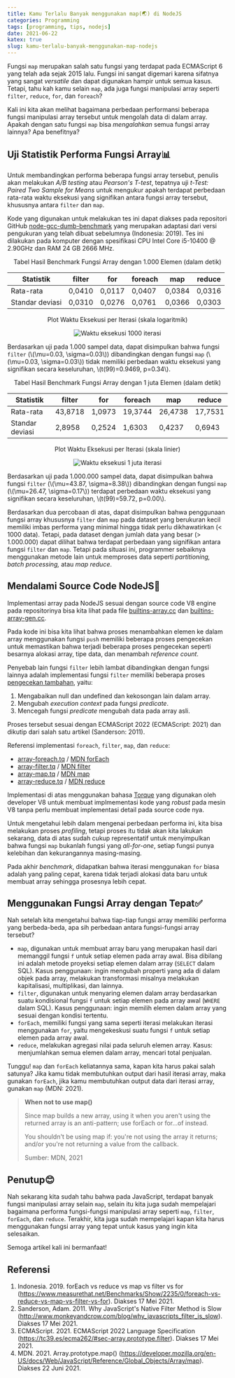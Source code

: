 ```yaml
---
title: Kamu Terlalu Banyak menggunakan map(🌏) di NodeJS
categories: Programming
tags: [programming, tips, nodejs]
date: 2021-06-22
katex: true
slug: kamu-terlalu-banyak-menggunakan-map-nodejs
---
```


Fungsi `map` merupakan salah satu fungsi yang terdapat pada ECMAScript 6 yang telah ada sejak 2015 lalu. Fungsi ini
sangat digemari karena sifatnya yang sangat *versatile* dan dapat digunakan hampir untuk semua kasus. Tetapi, tahu kah
kamu selain `map`, ada juga fungsi manipulasi array seperti `filter`, `reduce`, `for`, dan `foreach`?

Kali ini kita akan melihat bagaimana perbedaan performansi beberapa fungsi manipulasi array tersebut untuk mengolah data
di dalam array. Apakah dengan satu fungsi `map` bisa *mengalahkan* semua fungsi array lainnya? Apa benefitnya?

## Uji Statistik Performa Fungsi Array📊

Untuk membandingkan performa beberapa fungsi array tersebut, penulis akan melakukan *A/B testing* atau *Pearson's
T-test*, tepatnya uji *t-Test: Paired Two Sample for Means* untuk mengukur apakah terdapat perbedaan rata-rata waktu
eksekusi yang signifikan antara fungsi array tersebut, khususnya antara `filter` dan `map`.

Kode yang digunakan untuk melakukan tes ini dapat diakses pada repositori GitHub
[node-gcc-dumb-benchmark](https://github.com/fahminlb33/node-gcc-dumb-benchmark) yang merupakan adaptasi dari versi
pengukuran yang telah dibuat sebelumnya (Indonesia: 2019). Tes ini dilakukan pada komputer dengan spesifikasi CPU Intel
Core i5-10400 @ 2.90GHz dan RAM 24 GB 2666 MHz.

<div align="center">
Tabel Hasil Benchmark Fungsi Array dengan 1.000 Elemen (dalam detik)

| Statistik       | filter | for    | foreach | map    | reduce |
| --------------- | ------ | ------ | ------- | ------ | ------ |
| Rata-rata       | 0,0410 | 0,0117 | 0,0407  | 0,0384 | 0,0316 |
| Standar deviasi | 0,0310 | 0,0276 | 0,0761  | 0,0366 | 0,0303 |

Plot Waktu Eksekusi per Iterasi (skala logaritmik)

![Waktu eksekusi 1000 iterasi](https://blob.kodesiana.com/kodesiana-public-assets/posts/2021/3/scatter-1k.png)

</div>

Berdasarkan uji pada 1.000 sampel data, dapat disimpulkan bahwa fungsi `filter` (\\(\mu=0.03, \sigma=0.03\\))
dibandingkan dengan fungsi `map` (\\(\mu=0.03, \sigma=0.03\\)) tidak memiliki perbedaan waktu eksekusi yang signifikan
secara keseluruhan, \\(t(99)=0.9469, p=0.34\\).

<div align="center">
Tabel Hasil Benchmark Fungsi Array dengan 1 juta Elemen (dalam detik)

| Statistik       | filter  | for    | foreach | map     | reduce  |
| --------------- | ------- | ------ | ------- | ------- | ------- |
| Rata-rata       | 43,8718 | 1,0973 | 19,3744 | 26,4738 | 17,7531 |
| Standar deviasi | 2,8958  | 0,2524 | 1,6303  | 0,4237  | 0,6943  |

Plot Waktu Eksekusi per Iterasi (skala linier)

![Waktu eksekusi 1 juta iterasi](https://blob.kodesiana.com/kodesiana-public-assets/posts/2021/3/scatter-1m.png)

</div>

Berdasarkan uji pada 1.000.000 sampel data, dapat disimpulkan bahwa fungsi `filter` (\\(\mu=43.87, \sigma=8.38\\))
dibandingkan dengan fungsi `map` (\\(\mu=26.47, \sigma=0.17\\)) terdapat perbedaan waktu eksekusi yang signifikan secara
keseluruhan, \\(t(99)=59.72, p=0.00\\).

Berdasarkan dua percobaan di atas, dapat disimpulkan bahwa penggunaan fungsi array khususnya `filter` dan `map` pada
dataset yang berukuran kecil memiliki imbas performa yang minimal hingga tidak perlu dikhawatirkan (< 1000 data).
Tetapi, pada dataset dengan jumlah data yang besar (> 1.000.000) dapat dilihat bahwa terdapat perbedaan yang signifikan
antara fungsi `filter` dan `map`. Tetapi pada situasi ini, programmer sebaiknya menggunakan metode lain untuk memproses
data seperti *partitioning, batch processing,* atau *map reduce*.

## Mendalami Source Code NodeJS🌊

Implementasi array pada NodeJS sesuai dengan source code V8 engine pada repositorinya bisa kita lihat pada file
[builtins-array.cc](https://github.com/v8/v8/blob/f5b84bc48eee18ae417c85253ccaf54605fceba5/src/builtins/builtins-array.cc#L306)
dan
[builtins-array-gen.cc](https://github.com/v8/v8/blob/78313016a99b7a0b0e0255389440489376aac4aa/src/builtins/builtins-array-gen.cc#L313).

Pada kode ini bisa kita lihat bahwa proses menambahkan elemen ke dalam array menggunakan fungsi `push` memiliki beberapa
proses pengecekan untuk memastikan bahwa terjadi beberapa proses pengecekan seperti besarnya alokasi array, tipe data,
dan menambah *reference count*.

Penyebab lain fungsi `filter` lebih lambat dibandingkan dengan fungsi lainnya adalah implementasi fungsi `filter`
memiliki beberapa proses [pengecekan tambahan](https://github.com/v8/v8/blob/master/src/builtins/array-filter.tq),
yaitu:

1. Mengabaikan null dan undefined dan kekosongan lain dalam array.
2. Mengubah *execution context* pada fungsi *predicate*.
3. Mencegah fungsi *predicate* mengubah data pada array asli.

Proses tersebut sesuai dengan ECMAScript 2022 (ECMAScript: 2021) dan dikutip dari salah satu artikel (Sanderson: 2011).

Referensi implementasi `foreach`, `filter`, `map`, dan `reduce`:

- [array-foreach.tq](https://github.com/v8/v8/blob/master/src/builtins/array-foreach.tq) /
  [MDN forEach](https://developer.mozilla.org/en-US/docs/Web/JavaScript/Reference/Global_Objects/Array/forEach)
- [array-filter.tq](https://github.com/v8/v8/blob/master/src/builtins/array-filter.tq) /
  [MDN filter](https://developer.mozilla.org/en-US/docs/Web/JavaScript/Reference/Global_Objects/Array/filter)
- [array-map.tq](https://github.com/v8/v8/blob/master/src/builtins/array-map.tq) /
  [MDN map](https://developer.mozilla.org/en-US/docs/Web/JavaScript/Reference/Global_Objects/Array/map)
- [array-reduce.tq](https://github.com/v8/v8/blob/master/src/builtins/array-reduce.tq) /
  [MDN reduce](https://developer.mozilla.org/en-US/docs/Web/JavaScript/Reference/Global_Objects/Array/Reduce)

Implementasi di atas menggunakan bahasa [Torque](https://v8.dev/docs/torque) yang digunakan oleh developer V8 untuk
membuat implmementasi kode yang *robust* pada mesin V8 tanpa perlu membuat implementasi detail pada source code nya.

Untuk mengetahui lebih dalam mengenai perbedaan performa ini, kita bisa melakukan proses *profiling*, tetapi proses itu
tidak akan kita lakukan sekarang, data di atas sudah cukup representatif untuk menyimpulkan bahwa fungsi `map` bukanlah
fungsi yang *all-for-one*, setiap fungsi punya kelebihan dan kekurangannya masing-masing.

Pada akhir *benchmark*, didapatkan bahwa iterasi menggunakan `for` biasa adalah yang paling cepat, karena tidak terjadi
alokasi data baru untuk membuat array sehingga prosesnya lebih cepat.

## Menggunakan Fungsi Array dengan Tepat✅

Nah setelah kita mengetahui bahwa tiap-tiap fungsi array memiliki performa yang berbeda-beda, apa sih perbedaan antara
fungsi-fungsi array tersebut?

- `map`, digunakan untuk membuat array baru yang merupakan hasil dari memanggil fungsi `f` untuk setiap elemen pada
  array awal. Bisa dibilang ini adalah metode proyeksi setiap elemen dalam array (`SELECT` dalam SQL). Kasus penggunaan:
  ingin mengubah properti yang ada di dalam objek pada array, melakukan transformasi misalnya melakukan kapitalisasi,
  multiplikasi, dan lainnya.
- `filter`, digunakan untuk menyaring elemen dalam array berdasarkan suatu kondisional fungsi `f` untuk setiap elemen
  pada array awal (`WHERE` dalam SQL). Kasus penggunaan: ingin memilih elemen dalam array yang sesuai dengan kondisi
  tertentu.
- `forEach`, memiliki fungsi yang sama seperti iterasi melakukan iterasi menggunakan `for`, yaitu mengekeskusi suatu
  fungsi `f` untuk setiap elemen pada array awal.
- `reduce`, melakukan agregasi nilai pada seluruh elemen array. Kasus: menjumlahkan semua elemen dalam array, mencari
  total penjualan.

Tunggu! `map` dan `forEach` keliatannya sama, kapan kita harus pakai salah satunya? Jika kamu tidak membutuhkan output
dari hasil iterasi array, maka gunakan `forEach`, jika kamu membutuhkan output data dari iterasi array, gunakan `map`
(MDN: 2021).

> **When not to use map()**
>
> Since map builds a new array, using it when you aren't using the returned array is an anti-pattern; use forEach or
> for...of instead.
>
> You shouldn't be using map if: you're not using the array it returns; and/or you're not returning a value from the
> callback.
>
> Sumber: MDN, 2021

## Penutup😊

Nah sekarang kita sudah tahu bahwa pada JavaScript, terdapat banyak fungsi manipulasi array selain `map`, selain itu
kita juga sudah mempelajari bagaimana performa fungsi-fungsi manipulasi array seperti `map`, `filter`, `forEach`, dan
`reduce`. Terakhir, kita juga sudah mempelajari kapan kita harus menggunakan fungsi array yang tepat untuk kasus yang
ingin kita selesaikan.

Semoga artikel kali ini bermanfaat!

## Referensi

1. Indonesia. 2019. forEach vs reduce vs map vs filter vs for
   (<https://www.measurethat.net/Benchmarks/Show/2235/0/foreach-vs-reduce-vs-map-vs-filter-vs-for>). Diakses 17 Mei 2021.
2. Sanderson, Adam. 2011. Why JavaScript's Native Filter Method is Slow
   (<http://www.monkeyandcrow.com/blog/why_javascripts_filter_is_slow>). Diakses 17 Mei 2021.
3. ECMAScript. 2021. ECMAScript 2022 Language Specification (<https://tc39.es/ecma262/#sec-array.prototype.filter>).
   Diakses 17 Mei 2021.
4. MDN. 2021. Array.prototype.map()
   (<https://developer.mozilla.org/en-US/docs/Web/JavaScript/Reference/Global_Objects/Array/map>). Diakses 22 Juni 2021.
